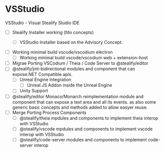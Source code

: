 # VSStudio
VSStudio - Visual Stealify Studio IDE


- [ ] Stealify Installer working (fdo concepts)
  - [ ] VSStudio Installer based on the Advisory Concept.


- [ ] Working minimal build vscode/vscodium electron
  - [ ] Working minimal build vscode/vscodium web + extension-host
- [ ] Migrae Porting VSCodium / Theia / Code Server to @stealify/editor
- [ ] @stealify/jint-bidirectional modules and component that can expose.NET Compatible apis.
  - [ ] Unreal Engine Integration 
    - [ ] Unreal.JS Addon inside the Unreal Engine
  - [ ] Unity Support
- [ ] @stealify/editor Monaco/Monarch reimplementation module and component that can expose a text area and all its events. as also some generic basic concepts and methods added to allow easyer reuse.
- [ ] Merge Porting Process Components
  - [ ] @stealify/theia mpdules and components to implement theia interop with VSStudio
  - [ ] @stealify/vscode mpdules and components to implement vscode interop with VSStudio
  - [ ] @stealify/code-server modules and components to implement code-server interop
